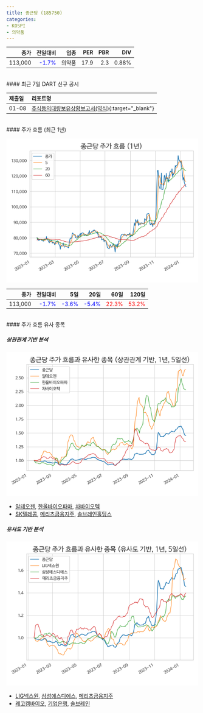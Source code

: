 ```yaml
---
title: 종근당 (185750)
categories:
- KOSPI
- 의약품
---
```


|**종가**|**전일대비**|**업종**|**PER**|**PBR**|**DIV**|
|-------:|-----------:|-------:|------:|------:|------:|
|113,000|<span style="color: blue">-1.7%</span>|의약품|17.9|2.3|0.88%|

<!-- more -->

<br>
#### 최근 7일 DART 신규 공시


|**제출일**|**리포트명**|
|:-----|:-------|
|01-08|[주식등의대량보유상황보고서(약식)](https://dart.fss.or.kr/dsaf001/main.do?rcpNo=20240108000272){:target="_blank"}|

<br>
#### 주가 흐름 (최근 1년)

![185750](/assets/images/stock/185750.png)

|**종가**|**전일대비**|**5일**|**20일**|**60일**|**120일**|
|---:|-------:|--:|---:|---:|----:|
|113,000|<span style="color: blue">-1.7%</span>|<span style="color: blue">-3.6%</span>|<span style="color: blue">-5.4%</span>|<span style="color: red">22.3%</span>|<span style="color: red">53.2%</span>|

<br>
#### 주가 흐름 유사 종목

##### 상관관계 기반 분석

![185750](/assets/images/stock/185750_corr.png)
- [알테오젠](/196170/), [한올바이오파마](/009420/), [차바이오텍](/085660/)
- [SK텔레콤](/017670/), [메리츠금융지주](/138040/), [솔브레인홀딩스](/036830/)

##### 유사도 기반 분석

![185750](/assets/images/stock/185750_sim.png)
- [LIG넥스원](/079550/), [삼성에스디에스](/018260/), [메리츠금융지주](/138040/)
- [레고켐바이오](/141080/), [기업은행](/024110/), [솔브레인](/357780/)